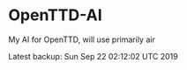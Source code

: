 # OpenTTD-AI
My AI for OpenTTD, will use primarily air

Latest backup: Sun Sep 22 02:12:02 UTC 2019
